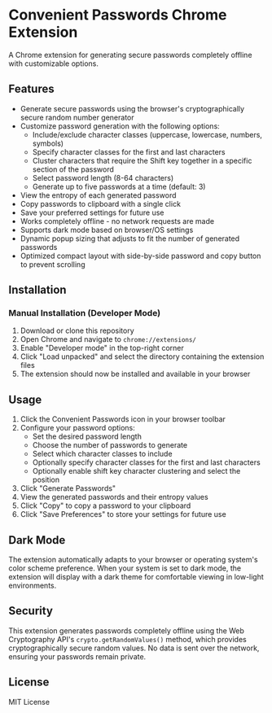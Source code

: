 # Convenient Passwords Chrome Extension

A Chrome extension for generating secure passwords completely offline with customizable options.

## Features

- Generate secure passwords using the browser's cryptographically secure random number generator
- Customize password generation with the following options:
  - Include/exclude character classes (uppercase, lowercase, numbers, symbols)
  - Specify character classes for the first and last characters
  - Cluster characters that require the Shift key together in a specific section of the password
  - Select password length (8-64 characters)
  - Generate up to five passwords at a time (default: 3)
- View the entropy of each generated password
- Copy passwords to clipboard with a single click
- Save your preferred settings for future use
- Works completely offline - no network requests are made
- Supports dark mode based on browser/OS settings
- Dynamic popup sizing that adjusts to fit the number of generated passwords
- Optimized compact layout with side-by-side password and copy button to prevent scrolling

## Installation

<!--
### From Chrome Web Store (Coming Soon)

1. Visit the Chrome Web Store page for Convenient Passwords
2. Click "Add to Chrome"
3. Confirm the installation
-->

### Manual Installation (Developer Mode)

1. Download or clone this repository
2. Open Chrome and navigate to `chrome://extensions/`
3. Enable "Developer mode" in the top-right corner
4. Click "Load unpacked" and select the directory containing the extension files
5. The extension should now be installed and available in your browser

## Usage

1. Click the Convenient Passwords icon in your browser toolbar
2. Configure your password options:
   - Set the desired password length
   - Choose the number of passwords to generate
   - Select which character classes to include
   - Optionally specify character classes for the first and last characters
   - Optionally enable shift key character clustering and select the position
3. Click "Generate Passwords"
4. View the generated passwords and their entropy values
5. Click "Copy" to copy a password to your clipboard
6. Click "Save Preferences" to store your settings for future use

## Dark Mode

The extension automatically adapts to your browser or operating system's color scheme preference. When your system is set to dark mode, the extension will display with a dark theme for comfortable viewing in low-light environments.

## Security

This extension generates passwords completely offline using the Web Cryptography API's `crypto.getRandomValues()` method, which provides cryptographically secure random values. No data is sent over the network, ensuring your passwords remain private.

## License

MIT License
